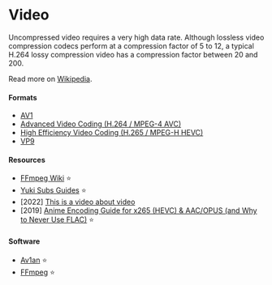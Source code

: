 # Video

Uncompressed video requires a very high data rate. Although lossless video compression codecs perform at a compression factor of 5 to 12, a typical H.264 lossy compression video has a compression factor between 20 and 200.

Read more on [Wikipedia](https://en.wikipedia.org/wiki/Data_compression#Video).

#### Formats
- [AV1](https://en.wikipedia.org/wiki/AV1)
- [Advanced Video Coding (H.264 / MPEG-4 AVC)](https://en.wikipedia.org/wiki/Advanced_Video_Coding)
- [High Efficiency Video Coding (H.265 / MPEG-H HEVC)](https://en.wikipedia.org/wiki/High_Efficiency_Video_Coding)
- [VP9](https://en.wikipedia.org/wiki/VP9)

#### Resources
- [FFmpeg Wiki](https://trac.ffmpeg.org) ⭐
- [Yuki Subs Guides](https://yukisubs.wordpress.com/guides) ⭐
- \[2022\] [This is a video about video](https://fasterthanli.me/videos/this-is-a-video-about-video)
- \[2019\] [Anime Encoding Guide for x265 (HEVC) & AAC/OPUS (and Why to Never Use FLAC)](https://kokomins.wordpress.com/2019/10/10/anime-encoding-guide-for-x265-and-why-to-never-use-flac) ⭐

#### Software
- [Av1an](https://github.com/master-of-zen/Av1an) ⭐
- [FFmpeg](../../../../digital-media/multimedia/software/ffmpeg/index.md) ⭐
